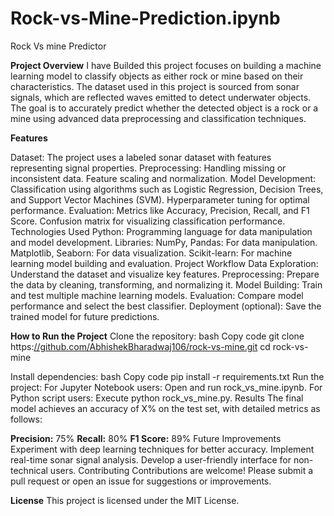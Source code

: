 # Rock-vs-Mine-Prediction.ipynb
Rock Vs mine Predictor

**Project Overview**
I have Builded this project focuses on building a machine learning model to classify objects as either rock or mine based on their characteristics. The dataset used in this project is sourced from sonar signals, which are reflected waves emitted to detect underwater objects. The goal is to accurately predict whether the detected object is a rock or a mine using advanced data preprocessing and classification techniques.

**Features**

Dataset: The project uses a labeled sonar dataset with features representing signal properties.
Preprocessing: Handling missing or inconsistent data.
Feature scaling and normalization.
Model Development:
Classification using algorithms such as Logistic Regression, Decision Trees, and Support Vector Machines (SVM).
Hyperparameter tuning for optimal performance.
Evaluation:
Metrics like Accuracy, Precision, Recall, and F1 Score.
Confusion matrix for visualizing classification performance.
Technologies Used
Python: Programming language for data manipulation and model development.
Libraries:
NumPy, Pandas: For data manipulation.
Matplotlib, Seaborn: For data visualization.
Scikit-learn: For machine learning model building and evaluation.
Project Workflow
Data Exploration: Understand the dataset and visualize key features.
Preprocessing: Prepare the data by cleaning, transforming, and normalizing it.
Model Building: Train and test multiple machine learning models.
Evaluation: Compare model performance and select the best classifier.
Deployment (optional): Save the trained model for future predictions.

**How to Run the Project**
Clone the repository:
bash
Copy code
git clone https:[//github.com/AbhishekBharadwaj106/rock-vs-mine.git](https://github.com/AbhishekBharadwaj106/Rock-vs-Mine-Prediction.ipynb?tab=readme-ov-file)
cd rock-vs-mine

Install dependencies:
bash
Copy code
pip install -r requirements.txt
Run the project:
For Jupyter Notebook users: Open and run rock_vs_mine.ipynb.
For Python script users: Execute python rock_vs_mine.py.
Results
The final model achieves an accuracy of X% on the test set, with detailed metrics as follows:

**Precision:** 75%
**Recall:** 80%
**F1 Score:** 89%
Future Improvements
Experiment with deep learning techniques for better accuracy.
Implement real-time sonar signal analysis.
Develop a user-friendly interface for non-technical users.
Contributing
Contributions are welcome! Please submit a pull request or open an issue for suggestions or improvements.

**License**
This project is licensed under the MIT License.

